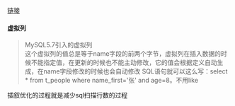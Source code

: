 [链接](https://mp.weixin.qq.com/s/qRRn5khxWeE6mJ_rThxR4Q)

#### 虚拟列
> MySQL5.7引入的虚拟列	
> 这个虚拟列的值总是等于name字段的前两个字节，虚拟列在插入数据的时候不能指定值，在更新的时候也不能主动修改，它的值会根据定义自动生成，在name字段修改的时候也会自动修改
> SQL语句就可以这么写：select * from t_people where name_first='张' and age=8。不用like

插叙优化的过程就是减少sql扫描行数的过程

